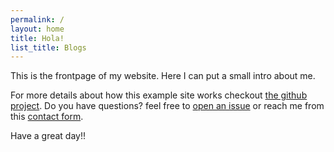 ```yaml
---
permalink: /
layout: home
title: Hola! 
list_title: Blogs
---
```


This is the frontpage of my website. Here I can put a small intro about me.

For more details about how this example site works checkout [the github project](https://github.com/jsanz/gh-pages-minima-starter). Do you have questions? feel free to [open an issue](https://github.com/jsanz/gh-pages-minima-starter/issues/new/choose) or reach me from this [contact form](https://www.jorgesanz.net/contact/).

Have a great day!!
